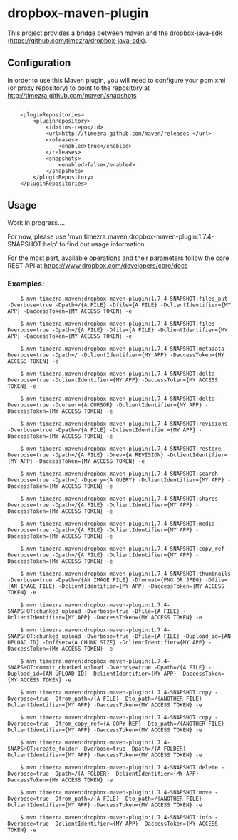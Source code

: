 dropbox-maven-plugin
====================================================

This project provides a bridge between maven and the dropbox-java-sdk (https://github.com/timezra/dropbox-java-sdk).

Configuration
----------------------------------------------------
In order to use this Maven plugin, you will need to configure your pom.xml (or proxy repository) to point to the repository at http://timezra.github.com/maven/snapshots

<code lang="xml">
&nbsp;&nbsp;&nbsp;&nbsp;&lt;pluginRepositories&gt;  
&nbsp;&nbsp;&nbsp;&nbsp;&nbsp;&nbsp;&nbsp;&nbsp;&lt;pluginRepository&gt;  
&nbsp;&nbsp;&nbsp;&nbsp;&nbsp;&nbsp;&nbsp;&nbsp;&nbsp;&nbsp;&nbsp;&nbsp;&lt;id&gt;tims-repo&lt;/id&gt;  
&nbsp;&nbsp;&nbsp;&nbsp;&nbsp;&nbsp;&nbsp;&nbsp;&nbsp;&nbsp;&nbsp;&nbsp;&lt;url&gt;http://timezra.github.com/maven/releases &lt;/url&gt;  
&nbsp;&nbsp;&nbsp;&nbsp;&nbsp;&nbsp;&nbsp;&nbsp;&nbsp;&nbsp;&nbsp;&nbsp;&lt;releases&gt;  
&nbsp;&nbsp;&nbsp;&nbsp;&nbsp;&nbsp;&nbsp;&nbsp;&nbsp;&nbsp;&nbsp;&nbsp;&nbsp;&nbsp;&nbsp;&nbsp;&lt;enabled&gt;true&lt;/enabled&gt;  
&nbsp;&nbsp;&nbsp;&nbsp;&nbsp;&nbsp;&nbsp;&nbsp;&nbsp;&nbsp;&nbsp;&nbsp;&lt;/releases&gt;  
&nbsp;&nbsp;&nbsp;&nbsp;&nbsp;&nbsp;&nbsp;&nbsp;&nbsp;&nbsp;&nbsp;&nbsp;&lt;snapshots&gt;  
&nbsp;&nbsp;&nbsp;&nbsp;&nbsp;&nbsp;&nbsp;&nbsp;&nbsp;&nbsp;&nbsp;&nbsp;&nbsp;&nbsp;&nbsp;&nbsp;&lt;enabled&gt;false&lt;/enabled&gt;  
&nbsp;&nbsp;&nbsp;&nbsp;&nbsp;&nbsp;&nbsp;&nbsp;&nbsp;&nbsp;&nbsp;&nbsp;&lt;/snapshots&gt;  
&nbsp;&nbsp;&nbsp;&nbsp;&nbsp;&nbsp;&nbsp;&nbsp;&lt;/pluginRepository&gt;  
&nbsp;&nbsp;&nbsp;&nbsp;&lt;/pluginRepositories&gt;
</code>

Usage
----------------------------------------------------
Work in progress....

For now, please use 'mvn timezra.maven:dropbox-maven-plugin:1.7.4-SNAPSHOT:help' to find out usage information.

For the most part, available operations and their parameters follow the core REST API at <https://www.dropbox.com/developers/core/docs>

### Examples: ###

        $ mvn timezra.maven:dropbox-maven-plugin:1.7.4-SNAPSHOT:files_put -Dverbose=true -Dpath=/{A FILE} -Dfile={A FILE} -DclientIdentifier={MY APP} -DaccessToken={MY ACCESS TOKEN} -e

        $ mvn timezra.maven:dropbox-maven-plugin:1.7.4-SNAPSHOT:files -Dverbose=true -Dpath=/{A FILE} -Dfile={A FILE} -DclientIdentifier={MY APP} -DaccessToken={MY ACCESS TOKEN} -e

        $ mvn timezra.maven:dropbox-maven-plugin:1.7.4-SNAPSHOT:metadata -Dverbose=true -Dpath=/ -DclientIdentifier={MY APP} -DaccessToken={MY ACCESS TOKEN} -e

        $ mvn timezra.maven:dropbox-maven-plugin:1.7.4-SNAPSHOT:delta -Dverbose=true -DclientIdentifier={MY APP} -DaccessToken={MY ACCESS TOKEN} -e

        $ mvn timezra.maven:dropbox-maven-plugin:1.7.4-SNAPSHOT:delta -Dverbose=true -Dcursor={A CURSOR} -DclientIdentifier={MY APP} -DaccessToken={MY ACCESS TOKEN} -e

        $ mvn timezra.maven:dropbox-maven-plugin:1.7.4-SNAPSHOT:revisions -Dverbose=true -Dpath=/{A FILE} -DclientIdentifier={MY APP} -DaccessToken={MY ACCESS TOKEN} -e

        $ mvn timezra.maven:dropbox-maven-plugin:1.7.4-SNAPSHOT:restore -Dverbose=true -Dpath=/{A FILE} -Drev={A REVISION} -DclientIdentifier={MY APP} -DaccessToken={MY ACCESS TOKEN} -e

        $ mvn timezra.maven:dropbox-maven-plugin:1.7.4-SNAPSHOT:search -Dverbose=true -Dpath=/ -Dquery={A QUERY} -DclientIdentifier={MY APP} -DaccessToken={MY ACCESS TOKEN} -e

        $ mvn timezra.maven:dropbox-maven-plugin:1.7.4-SNAPSHOT:shares -Dverbose=true -Dpath=/{A FILE} -DclientIdentifier={MY APP} -DaccessToken={MY ACCESS TOKEN} -e

        $ mvn timezra.maven:dropbox-maven-plugin:1.7.4-SNAPSHOT:media -Dverbose=true -Dpath=/{A FILE} -DclientIdentifier={MY APP} -DaccessToken={MY ACCESS TOKEN} -e

        $ mvn timezra.maven:dropbox-maven-plugin:1.7.4-SNAPSHOT:copy_ref -Dverbose=true -Dpath=/{A FILE} -DclientIdentifier={MY APP} -DaccessToken={MY ACCESS TOKEN} -e

        $ mvn timezra.maven:dropbox-maven-plugin:1.7.4-SNAPSHOT:thumbnails -Dverbose=true -Dpath=/{AN IMAGE FILE} -Dformat={PNG OR JPEG} -Dfile={AN IMAGE FILE} -DclientIdentifier={MY APP} -DaccessToken={MY ACCESS TOKEN} -e

        $ mvn timezra.maven:dropbox-maven-plugin:1.7.4-SNAPSHOT:chunked_upload -Dverbose=true -Dfile={A FILE} -DclientIdentifier={MY APP} -DaccessToken={MY ACCESS TOKEN} -e

        $ mvn timezra.maven:dropbox-maven-plugin:1.7.4-SNAPSHOT:chunked_upload -Dverbose=true -Dfile={A FILE} -Dupload_id={AN UPLOAD ID} -Doffset={A CHUNK SIZE} -DclientIdentifier={MY APP} -DaccessToken={MY ACCESS TOKEN} -e

        $ mvn timezra.maven:dropbox-maven-plugin:1.7.4-SNAPSHOT:commit_chunked_upload -Dverbose=true -Dpath=/{A FILE} -Dupload_id={AN UPLOAD ID} -DclientIdentifier={MY APP} -DaccessToken={MY ACCESS TOKEN} -e

        $ mvn timezra.maven:dropbox-maven-plugin:1.7.4-SNAPSHOT:copy -Dverbose=true -Dfrom_path=/{A FILE} -Dto_path=/{ANOTHER FILE} -DclientIdentifier={MY APP} -DaccessToken={MY ACCESS TOKEN} -e

        $ mvn timezra.maven:dropbox-maven-plugin:1.7.4-SNAPSHOT:copy -Dverbose=true -Dfrom_copy_ref={A COPY REF} -Dto_path=/{ANOTHER FILE} -DclientIdentifier={MY APP} -DaccessToken={MY ACCESS TOKEN} -e

        $ mvn timezra.maven:dropbox-maven-plugin:1.7.4-SNAPSHOT:create_folder -Dverbose=true -Dpath=/{A FOLDER} -DclientIdentifier={MY APP} -DaccessToken={MY ACCESS TOKEN} -e

        $ mvn timezra.maven:dropbox-maven-plugin:1.7.4-SNAPSHOT:delete -Dverbose=true -Dpath=/{A FOLDER} -DclientIdentifier={MY APP} -DaccessToken={MY ACCESS TOKEN} -e

        $ mvn timezra.maven:dropbox-maven-plugin:1.7.4-SNAPSHOT:move -Dverbose=true -Dfrom_path=/{A FILE} -Dto_path=/{ANOTHER FILE} -DclientIdentifier={MY APP} -DaccessToken={MY ACCESS TOKEN} -e

        $ mvn timezra.maven:dropbox-maven-plugin:1.7.4-SNAPSHOT:info -Dverbose=true -DclientIdentifier={MY APP} -DaccessToken={MY ACCESS TOKEN} -e
